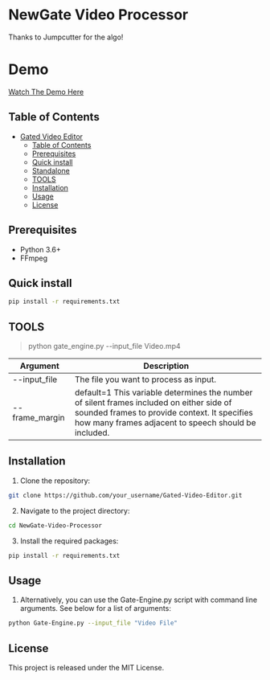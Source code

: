 # NewGate Video Processor

Thanks to Jumpcutter for the algo! 

# Demo

[Watch The Demo Here](https://www.youtube.com/watch?v=SHR-C7kSif4&ab_channel=TesseractFoley)


## Table of Contents

- [Gated Video Editor](#gated-video-editor)
  - [Table of Contents](#table-of-contents)
  - [Prerequisites](#prerequisites)
  - [Quick install](#quick-install)
  - [Standalone](#standalone)
  - [TOOLS](#tools)
  - [Installation](#installation)
  - [Usage](#usage)
  - [License](#license)

## Prerequisites

- Python 3.6+
- FFmpeg

## Quick install

```bash
pip install -r requirements.txt
```

## TOOLS

>python gate_engine.py --input_file Video.mp4

| Argument | Description |
| --- | --- |
| --input_file | The file you want to process as input. |
| --frame_margin | default=1 This variable determines the number of silent frames included on either side of sounded frames to provide context. It specifies how many frames adjacent to speech should be included. |

## Installation

1. Clone the repository:

```bash
git clone https://github.com/your_username/Gated-Video-Editor.git
```

2. Navigate to the project directory:

```bash
cd NewGate-Video-Processor
```

3. Install the required packages:

```bash
pip install -r requirements.txt
```

## Usage

1. Alternatively, you can use the Gate-Engine.py script with command line arguments. See below for a list of arguments:

```bash	
python Gate-Engine.py --input_file "Video File"
```

## License

This project is released under the MIT License.

